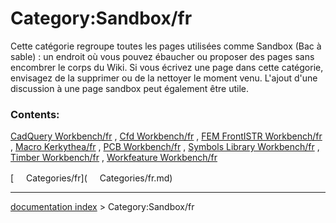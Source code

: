 # Category:Sandbox/fr
Cette catégorie regroupe toutes les pages utilisées comme Sandbox (Bac à sable) : un endroit où vous pouvez ébaucher ou proposer des pages sans encombrer le corps du Wiki. Si vous écrivez une page dans cette catégorie, envisagez de la supprimer ou de la nettoyer le moment venu. L\'ajout d\'une discussion à une page sandbox peut également être utile.

### Contents:

[CadQuery Workbench/fr](CadQuery_Workbench/fr.md) , [Cfd Workbench/fr](Cfd_Workbench/fr.md) , [FEM FrontISTR Workbench/fr](FEM_FrontISTR_Workbench/fr.md) , [Macro Kerkythea/fr](Macro_Kerkythea/fr.md) , [PCB Workbench/fr](PCB_Workbench/fr.md) , [Symbols Library Workbench/fr](Symbols_Library_Workbench/fr.md) , [Timber Workbench/fr](Timber_Workbench/fr.md) , [Workfeature Workbench/fr](Workfeature_Workbench/fr.md)

[<img src="images/Property.png" style="width:16px"> Categories/fr](<img src="images/Property.png" style="width:16px"> Categories/fr.md)

---
[documentation index](../README.md) > Category:Sandbox/fr
